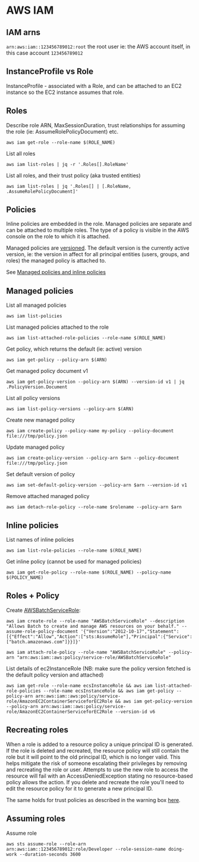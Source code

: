 # AWS IAM

## IAM arns

`arn:aws:iam::123456789012:root` the root user ie: the AWS account itself, in this case account `123456789012`

## InstanceProfile vs Role

InstanceProfile - associated with a Role, and can be attached to an EC2 instance so the EC2 instance assumes that role.

## Roles

Describe role ARN, MaxSessionDuration, trust relationships for assuming the role (ie: AssumeRolePolicyDocument) etc.

```
aws iam get-role --role-name $(ROLE_NAME)
```

List all roles

```
aws iam list-roles | jq -r '.Roles[].RoleName'
```

List all roles, and their trust policy (aka trusted entities)

```
aws iam list-roles | jq '.Roles[] | [.RoleName, .AssumeRolePolicyDocument]'
```

## Policies

Inline policies are embedded in the role. Managed policies are separate and can be attached to multiple roles.
The type of a policy is visible in the AWS console on the role to which it is attached.

Managed policies are [versioned](https://docs.aws.amazon.com/IAM/latest/UserGuide/access_policies_managed-versioning.html). The default version is the currently active version, ie: the version in affect for all principal entities (users, groups, and roles) the managed policy is attached to.

See [Managed policies and inline policies](https://docs.aws.amazon.com/IAM/latest/UserGuide/access_policies_managed-vs-inline.html)

## Managed policies

List all managed policies

```
aws iam list-policies
```

List managed policies attached to the role

```
aws iam list-attached-role-policies --role-name $(ROLE_NAME)
```

Get policy, which returns the default (ie: active) version

```
aws iam get-policy --policy-arn $(ARN)
```

Get managed policy document v1

```
aws iam get-policy-version --policy-arn $(ARN) --version-id v1 | jq .PolicyVersion.Document
```

List all policy versions

```
aws iam list-policy-versions --policy-arn $(ARN)
```

Create new managed policy

```
aws iam create-policy --policy-name my-policy --policy-document file:///tmp/policy.json
```

Update managed policy

```
aws iam create-policy-version --policy-arn $arn --policy-document file:///tmp/policy.json
```

Set default version of policy

```
aws iam set-default-policy-version --policy-arn $arn --version-id v1
```

Remove attached managed policy

```
aws iam detach-role-policy --role-name $rolename --policy-arn $arn
```

## Inline policies

List names of inline policies

```
aws iam list-role-policies --role-name $(ROLE_NAME)
```

Get inline policy (cannot be used for managed policies)

```
aws iam get-role-policy --role-name $(ROLE_NAME) --policy-name $(POLICY_NAME)
```

## Roles + Policy

Create [AWSBatchServiceRole](https://docs.aws.amazon.com/batch/latest/userguide/service_IAM_role.html):

```
aws iam create-role --role-name "AWSBatchServiceRole" --description "Allows Batch to create and manage AWS resources on your behalf." --assume-role-policy-document '{"Version":"2012-10-17","Statement":[{"Effect":"Allow","Action":["sts:AssumeRole"],"Principal":{"Service":["batch.amazonaws.com"]}}]}'

aws iam attach-role-policy --role-name "AWSBatchServiceRole" --policy-arn "arn:aws:iam::aws:policy/service-role/AWSBatchServiceRole"
```

List details of ec2InstanceRole (NB: make sure the policy version fetched is the default policy version and attached)

```
aws iam get-role --role-name ecsInstanceRole && aws iam list-attached-role-policies --role-name ecsInstanceRole && aws iam get-policy --policy-arn arn:aws:iam::aws:policy/service-role/AmazonEC2ContainerServiceforEC2Role && aws iam get-policy-version --policy-arn arn:aws:iam::aws:policy/service-role/AmazonEC2ContainerServiceforEC2Role --version-id v6
```

## Recreating roles

When a role is added to a resource policy a unique principal ID is generated. If the role is deleted and recreated, the resource policy will still contain the role but it will point to the old principal ID, which is no longer valid. This helps mitigate the risk of someone escalating their privileges by removing and recreating the role or user. Attempts to use the new role to access the resource will fail with an AccessDeniedException stating no resource-based policy allows the action. If you delete and recreate the role you'll need to edit the resource policy for it to generate a new principal ID.

The same holds for trust policies as described in the warning box [here](https://docs.aws.amazon.com/IAM/latest/UserGuide/id_roles_create_policy-examples.html#example-delegate-xaccount-rolesapi).

## Assuming roles

Assume role

```
aws sts assume-role --role-arn arn:aws:iam::123456789012:role/Developer --role-session-name doing-work --duration-seconds 3600
```
